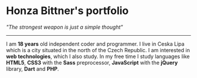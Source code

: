 Honza Bittner's portfolio
=========================

*"The strongest weapon is just a simple thought"*

*****

I am **18 years** old independent coder and programmer. I live in Ceska Lipa which is a city situated in the north of the Czech Republic. I am interested in **web technologies**, which I also study. In my free time I study languages like **HTML5**, **CSS3** with the **Sass** preprocessor, **JavaScript** with the **jQuery** library, **Dart** and **PHP**.
